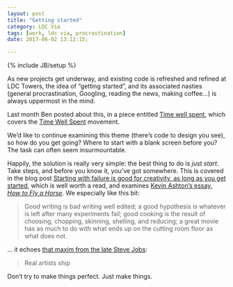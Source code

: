 ```yaml
---
layout: post
title: "Getting started"
category: LDC Via
tags: [work, ldc via, procrastination]
date: 2017-06-02 13:12:15;

---
```


{% include JB/setup %}

As new projects get underway, and existing code is refreshed and refined at LDC Towers, the idea of “getting started”, and its associated nasties (general procrastination, Googling, reading the news, making coffee…) is always uppermost in the mind.

Last month Ben posted about this, in a piece entitled [Time well spent](http://benpoole.com/weblog/201705061300), which covers the [Time Well Spent](http://www.timewellspent.io/) movement.

We’d like to continue examining this theme (there’s code to design you see), so how do you get going? Where to start with a blank screen before you? The task can often seem insurmountable.

Happily, the solution is really very simple: the best thing to do is _just start_. Take steps, and before you know it, you’ve got somewhere. This is covered in the blog post [Starting with failure is good for creativity, as long as you get started](https://qz.com/424461/the-three-most-destructive-words-in-the-english-language/), which is well worth a read, and examines [Kevin Ashton’s essay, <cite>How to Fly a Horse</cite>](http://www.howtoflyahorse.com). We especially like this bit:

>Good writing is bad writing well edited; a good hypothesis is whatever is left after many experiments fail; good cooking is the result of choosing, chopping, skinning, shelling, and reducing; a great movie has as much to do with what ends up on the cutting room floor as what does not.

… it echoes [that maxim from the late Steve Jobs](http://www.folklore.org/StoryView.py?story=Real_Artists_Ship.txt):

>Real artists ship

Don’t try to make things perfect. Just make things.
